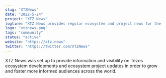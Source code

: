 ```yaml
---
slug: "XTZNews"
date: "2022-5-24"
project: "XTZ News"
logline: "XTZ News provides regular ecosystem and project news for the Tezos community and wider audiences."
logo: "xtznews.png"
tags: "community"
status: "active"
website: "https://xtz.news"
twitter: "https://twitter.com/XTZNews"
---
```

XTZ News was set up to provide information and visibility on Tezos ecosystem developments and ecosystem project updates in order to grow and foster more informed audiences across the world.
